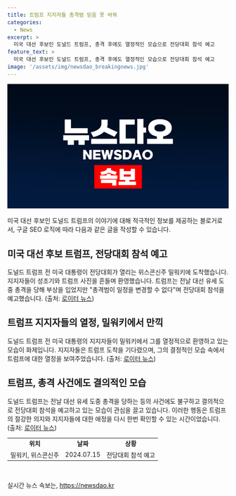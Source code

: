 ```yaml
---
title: 트럼프 지지자들 총격범 믿음 못 바꿔
categories:
  - News
excerpt: >
  미국 대선 후보인 도널드 트럼프, 총격 후에도 열정적인 모습으로 전당대회 참석 예고
feature_text: >
  미국 대선 후보인 도널드 트럼프, 총격 후에도 열정적인 모습으로 전당대회 참석 예고
image: '/assets/img/newsdao_breakingnews.jpg'
---
```


<p><img src="/assets/img/newsdao_breakingnews.jpg" alt="ontimetimes 속보" /></p>

<p>미국 대선 후보인 도널드 트럼프의 이야기에 대해 적극적인 정보를 제공하는 블로거로서, 구글 SEO 로직에 따라 다음과 같은 글을 작성할 수 있습니다.</p>

<h2 data-ke-size="size26">미국 대선 후보 트럼프, 전당대회 참석 예고</h2>

<p data-ke-size="size16">도널드 트럼프 전 미국 대통령이 전당대회가 열리는 위스콘신주 밀워키에 도착했습니다. 지지자들이 성조기와 트럼프 사진을 흔들며 환영했습니다. 트럼프는 전날 대선 유세 도중 총격을 당해 부상을 입었지만 "총격범이 일정을 변경할 수 없다"며 전당대회 참석을 예고했습니다. (출처: <a href="https://www.reuters.com">로이터 뉴스</a>)</p>

<h2 data-ke-size="size26">트럼프 지지자들의 열정, 밀워키에서 만끽</h2>

<p data-ke-size="size16">도널드 트럼프 전 미국 대통령의 지지자들이 밀워키에서 그를 열정적으로 환영하고 있는 모습이 화제입니다. 지지자들은 트럼프 도착을 기다렸으며, 그의 결정적인 모습 속에서 트럼프에 대한 열정을 보여주었습니다. (출처: <a href="https://www.reuters.com">로이터 뉴스</a>)</p>

<h2 data-ke-size="size26">트럼프, 총격 사건에도 결의적인 모습</h2>

<p data-ke-size="size16">도널드 트럼프는 전날 대선 유세 도중 총격을 당하는 등의 사건에도 불구하고 결의적으로 전당대회 참석을 예고하고 있는 모습이 관심을 끌고 있습니다. 이러한 행동은 트럼프의 절강한 의지와 지지자들에 대한 애정을 다시 한번 확인할 수 있는 시간이었습니다. (출처: <a href="https://www.reuters.com">로이터 뉴스</a>)</p>

<table>
  <tr>
    <td style="text-align: center; height: 17px;"><b>위치</b></td>
    <td style="text-align: center; height: 17px;"><b>날짜</b></td>
    <td style="text-align: center; height: 17px;"><b>상황</b></td>
  </tr>
  <tr>
    <td style="text-align: center; height: 17px;">밀워키, 위스콘신주</td>
    <td style="text-align: center; height: 17px;">2024.07.15</td>
    <td style="text-align: center; height: 17px;">전당대회 참석 예고</td>
  </tr>
</table>

<p data-ke-size="size16">&nbsp;</p>
실시간 뉴스 속보는, <a href="https://newsdao.kr" rel="dofollow">https://newsdao.kr</a>


